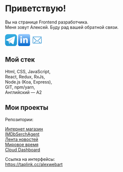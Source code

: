 Приветствую!
===

Вы на странице Frontend разработчика.\
Меня зовут Алексей. Буду рад вашей обратной связи.

[![telegramLink](telegramButton.png)](https://t.me/AlexWebArt)
[![linkedinLink](linkedinButton.png)](https://www.linkedin.com/in/aleksey-artemchuk-07858525a)
[![emailLink](emailButton.png)](mailto:gelusiv@gmail.com)

## Мой стек

Html, CSS, JavaScript,\
React, Redux, RxJs,\
Node.js (Koa, Express),\
GIT, npm/yarn,\
Английский — A2

## Мои проекты

Репозитории:

[Интернет магазин](https://github.com/AlexWEBArt/ra-online-store)\
[IMDbSerchAgent](https://github.com/AlexWEBArt/ra-redux-toolkit-ts)\
[Лента новостей](https://github.com/AlexWEBArt/ra-redux-observable)\
[Мировое время](https://alexwebart.github.io/ra-world-watches)\
[Cloud Dashboard](https://github.com/AlexWEBArt/AHJ-Cloud-Dashboard-fronend)

Ссылка на интерфейсы:\
https://taplink.cc/alexwebart

<!--
**AlexWEBArt/AlexWEBArt** is a ✨ _special_ ✨ repository because its `README.md` (this file) appears on your GitHub profile.

Here are some ideas to get you started:

- 🔭 I’m currently working on ...
- 🌱 I’m currently learning ...
- 👯 I’m looking to collaborate on ...
- 🤔 I’m looking for help with ...
- 💬 Ask me about ...
- 📫 How to reach me: ...
- 😄 Pronouns: ...
- ⚡ Fun fact: ...
-->
